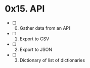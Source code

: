 #  0x15. API
- [ ] 0. Gather data from an API
- [ ]  1. Export to CSV
- [ ] 2. Export to JSON
- [ ] 3. Dictionary of list of dictionaries
